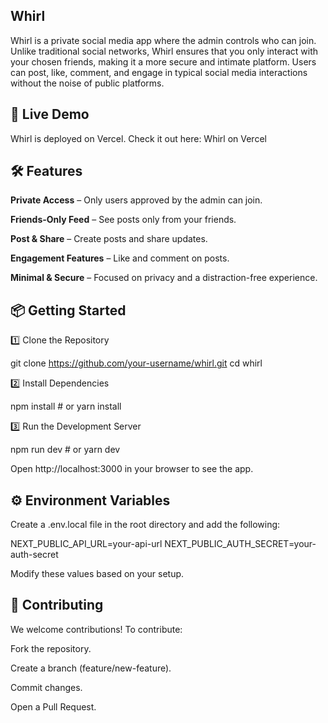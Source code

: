 ## Whirl

Whirl is a private social media app where the admin controls who can join. Unlike traditional social networks, Whirl ensures that you only interact with your chosen friends, making it a more secure and intimate platform. Users can post, like, comment, and engage in typical social media interactions without the noise of public platforms.

## 🚀 Live Demo

Whirl is deployed on Vercel. Check it out here: Whirl on Vercel

## 🛠 Features

**Private Access** – Only users approved by the admin can join.

**Friends-Only Feed** – See posts only from your friends.

**Post & Share** – Create posts and share updates.

**Engagement Features** – Like and comment on posts.

**Minimal & Secure** – Focused on privacy and a distraction-free experience.

## 📦 Getting Started

1️⃣ Clone the Repository

git clone https://github.com/your-username/whirl.git
cd whirl

2️⃣ Install Dependencies

npm install  # or yarn install

3️⃣ Run the Development Server

npm run dev  # or yarn dev

Open http://localhost:3000 in your browser to see the app.

## ⚙️ Environment Variables

Create a .env.local file in the root directory and add the following:

NEXT_PUBLIC_API_URL=your-api-url
NEXT_PUBLIC_AUTH_SECRET=your-auth-secret

Modify these values based on your setup.

## 🤝 Contributing

We welcome contributions! To contribute:

Fork the repository.

Create a branch (feature/new-feature).

Commit changes.

Open a Pull Request.
